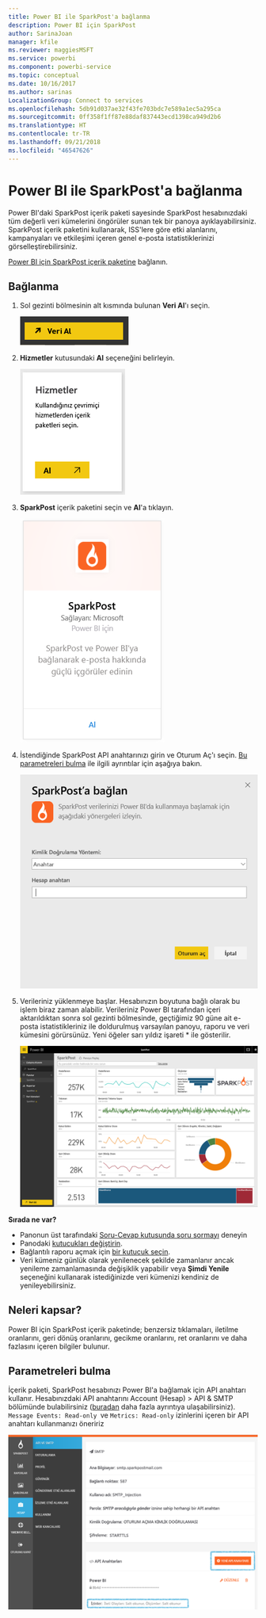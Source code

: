 ```yaml
---
title: Power BI ile SparkPost'a bağlanma
description: Power BI için SparkPost
author: SarinaJoan
manager: kfile
ms.reviewer: maggiesMSFT
ms.service: powerbi
ms.component: powerbi-service
ms.topic: conceptual
ms.date: 10/16/2017
ms.author: sarinas
LocalizationGroup: Connect to services
ms.openlocfilehash: 5db91d037ae32f43fe703bdc7e589a1ec5a295ca
ms.sourcegitcommit: 0ff358f1ff87e88daf837443ecd1398ca949d2b6
ms.translationtype: HT
ms.contentlocale: tr-TR
ms.lasthandoff: 09/21/2018
ms.locfileid: "46547626"
---
```

# <a name="connect-to-sparkpost-with-power-bi"></a>Power BI ile SparkPost'a bağlanma
Power BI'daki SparkPost içerik paketi sayesinde SparkPost hesabınızdaki tüm değerli veri kümelerini öngörüler sunan tek bir panoya ayıklayabilirsiniz. SparkPost içerik paketini kullanarak, ISS'lere göre etki alanlarını, kampanyaları ve etkileşimi içeren genel e-posta istatistiklerinizi görselleştirebilirsiniz.

[Power BI için SparkPost içerik paketine](https://app.powerbi.com/getdata/services/spark-post) bağlanın.

## <a name="how-to-connect"></a>Bağlanma
1. Sol gezinti bölmesinin alt kısmında bulunan **Veri Al**'ı seçin.
   
   ![](media/service-connect-to-sparkpost/getdata.png)
2. **Hizmetler** kutusundaki **Al** seçeneğini belirleyin.
   
   ![](media/service-connect-to-sparkpost/services.png)
3. **SparkPost** içerik paketini seçin ve **Al**'a tıklayın. 
   
   ![](media/service-connect-to-sparkpost/sparkpost.png)
4. İstendiğinde SparkPost API anahtarınızı girin ve Oturum Aç'ı seçin. [Bu parametreleri bulma](#FindingParams) ile ilgili ayrıntılar için aşağıya bakın.
   
   ![](media/service-connect-to-sparkpost/creds.png)
5. Verileriniz yüklenmeye başlar. Hesabınızın boyutuna bağlı olarak bu işlem biraz zaman alabilir. Verileriniz Power BI tarafından içeri aktarıldıktan sonra sol gezinti bölmesinde, geçtiğimiz 90 güne ait e-posta istatistikleriniz ile doldurulmuş varsayılan panoyu, raporu ve veri kümesini görürsünüz. Yeni öğeler sarı yıldız işareti \* ile gösterilir.
   
   ![](media/service-connect-to-sparkpost/dashboard.png)

**Sırada ne var?**

* Panonun üst tarafındaki [Soru-Cevap kutusunda soru sormayı](consumer/end-user-q-and-a.md) deneyin
* Panodaki [kutucukları değiştirin](service-dashboard-edit-tile.md).
* Bağlantılı raporu açmak için [bir kutucuk seçin](consumer/end-user-tiles.md).
* Veri kümeniz günlük olarak yenilenecek şekilde zamanlanır ancak yenileme zamanlamasında değişiklik yapabilir veya **Şimdi Yenile** seçeneğini kullanarak istediğinizde veri kümenizi kendiniz de yenileyebilirsiniz.

## <a name="whats-included"></a>Neleri kapsar?
Power BI için SparkPost içerik paketinde; benzersiz tıklamaları, iletilme oranlarını, geri dönüş oranlarını, gecikme oranlarını, ret oranlarını ve daha fazlasını içeren bilgiler bulunur.

<a name="FindingParams"></a>

## <a name="finding-parameters"></a>Parametreleri bulma
İçerik paketi, SparkPost hesabınızı Power BI'a bağlamak için API anahtarı kullanır. Hesabınızdaki API anahtarını Account (Hesap) \> API & SMTP bölümünde bulabilirsiniz ([buradan](https://support.sparkpost.com/customer/portal/articles/1933377-create-api-keys) daha fazla ayrıntıya ulaşabilirsiniz). `Message Events: Read-only `ve `Metrics: Read-only` izinlerini içeren bir API anahtarı kullanmanızı öneririz

![](media/service-connect-to-sparkpost/sparkpost1.png)

